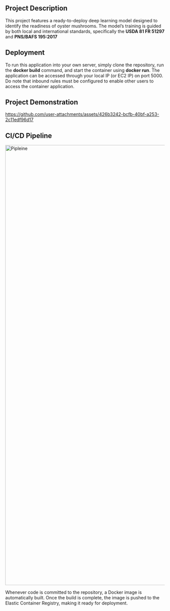 ## Project Description 

This project features a ready-to-deploy deep learning model designed to identify the readiness of oyster mushrooms. The model’s training is guided by both local and international standards, specifically the **USDA 81 FR 51297** and **PNS/BAFS 195:2017**

## Deployment 

To run this application into your own server, simply clone the repository, run the **docker build** command, and start the container using **docker run**. The application can be accessed through your local IP (or EC2 IP) on port 5000. Do note that inbound rules must be configured to enable other users to access the container application.

## Project Demonstration
https://github.com/user-attachments/assets/426b3242-bcfb-40bf-a253-2c11edf96d17

## CI/CD Pipeline

<img width="3000" height="1391" alt="Pipleine" src="https://github.com/user-attachments/assets/16e7b999-5f26-4206-9760-5fcd877e1e0a" />

Whenever code is committed to the repository, a Docker image is automatically built. Once the build is complete, the image is pushed to the Elastic Container Registry, making it ready for deployment.
